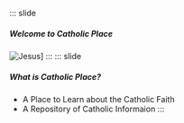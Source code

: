 ::: slide
##### Welcome to Catholic Place
![Jesus](https://upload.wikimedia.org/wikipedia/commons/3/39/Vitral_em_Igreja_Santa_Efigenia.jpg)]
:::
::: slide
##### What is Catholic Place?
* A Place to Learn about the Catholic Faith
* A Repository of Catholic Informaion
:::
